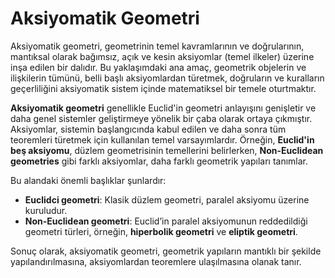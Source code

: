 # Aksiyomatik Geometri

Aksiyomatik geometri, geometrinin temel kavramlarının ve doğrularının, mantıksal olarak bağımsız, açık ve kesin aksiyomlar (temel ilkeler) üzerine inşa edilen bir dalıdır. Bu yaklaşımdaki ana amaç, geometrik objelerin ve ilişkilerin tümünü, belli başlı aksiyomlardan türetmek, doğruların ve kuralların geçerliliğini aksiyomatik sistem içinde matematiksel bir temele oturtmaktır.

**Aksiyomatik geometri** genellikle Euclid'in geometri anlayışını genişletir ve daha genel sistemler geliştirmeye yönelik bir çaba olarak ortaya çıkmıştır. Aksiyomlar, sistemin başlangıcında kabul edilen ve daha sonra tüm teoremleri türetmek için kullanılan temel varsayımlardır. Örneğin, **Euclid'in beş aksiyomu**, düzlem geometrisinin temellerini belirlerken, **Non-Euclidean geometries** gibi farklı aksiyomlar, daha farklı geometrik yapıları tanımlar.

Bu alandaki önemli başlıklar şunlardır:

* **Euclidci geometri**: Klasik düzlem geometri, paralel aksiyomu üzerine kuruludur.
* **Non-Euclidean geometri**: Euclid’in paralel aksiyomunun reddedildiği geometri türleri, örneğin, **hiperbolik geometri** ve **eliptik geometri**.

Sonuç olarak, aksiyomatik geometri, geometrik yapıların mantıklı bir şekilde yapılandırılmasına, aksiyomlardan teoremlere ulaşılmasına olanak tanır.
